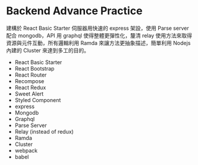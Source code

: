 # Backend Advance Practice

建構於 React Basic Starter 伺服器用快速的 express 架設，使用 Parse server 配合 mongodb，API 用 graphql 使得整體更彈性化，釐清 relay 使用方法來取得資源與元件互動，所有邏輯利用 Ramda 來讓方法更抽象描述，簡單利用 Nodejs 內建的 Cluster 來達到多工的目的。

- React Basic Starter
- React Bootstrap
- React Router
- Recompose
- React Redux
- Sweet Alert
- Styled Component
- express
- Mongodb
- Graphql
- Parse Server
- Relay (instead of redux)
- Ramda
- Cluster
- webpack
- babel
